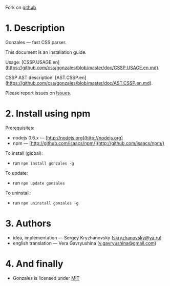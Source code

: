 Fork on [github](//github.com/css/gonzales)

# 1. Description

Gonzales — fast CSS parser.

This document is an installation guide.

Usage: [CSSP.USAGE.en] (https://github.com/css/gonzales/blob/master/doc/CSSP.USAGE.en.md).

CSSP AST description: [AST.CSSP.en] (https://github.com/css/gonzales/blob/master/doc/AST.CSSP.en.md).

Please report issues on [Issues](https://github.com/css/gonzales/issues).

# 2. Install using npm

Prerequisites:

* nodejs 0.6.x&nbsp;— [http://nodejs.org](http://nodejs.org)
* npm&nbsp;— [http://github.com/isaacs/npm/](http://github.com/isaacs/npm/)

To install (global):

* run `npm install gonzales -g`

To update:

* run `npm update gonzales`

To uninstall:

* run `npm uninstall gonzales -g`

# 3. Authors

* idea, implementation — Sergey Kryzhanovsky (<skryzhanovsky@ya.ru>)
* english translation — Vera Gavryushina (<v.gavryushina@gmail.com>)

# 4. And finally

* Gonzales is licensed under [MIT](https://github.com/css/gonzales/blob/master/MIT-LICENSE.txt)
